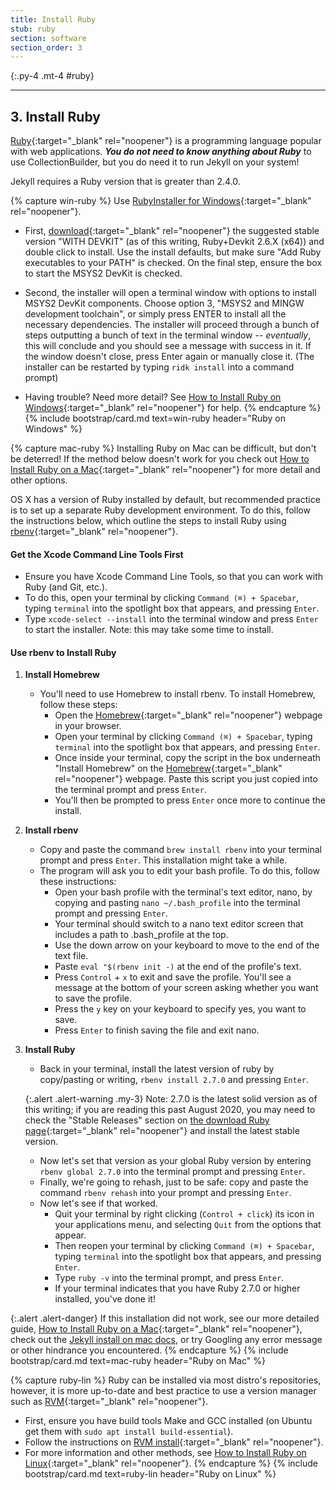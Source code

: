 ```yaml
---
title: Install Ruby
stub: ruby
section: software
section_order: 3
---
```


{:.py-4 .mt-4 #ruby}
***

## 3. Install Ruby

[Ruby](https://www.ruby-lang.org/en/){:target="_blank" rel="noopener"} is a programming language popular with web applications. 
**_You do not need to know anything about Ruby_** to use CollectionBuilder, but you do need it to run Jekyll on your system!

Jekyll requires a Ruby version that is greater than 2.4.0.

{% capture win-ruby %}
Use [RubyInstaller for Windows](https://rubyinstaller.org/){:target="_blank" rel="noopener"}. 

- First, [download](https://rubyinstaller.org/downloads/){:target="_blank" rel="noopener"} the suggested stable version "WITH DEVKIT" (as of this writing, Ruby+Devkit 2.6.X (x64)) and double click to install. Use the install defaults, but make sure "Add Ruby executables to your PATH" is checked. On the final step, ensure the box to start the MSYS2 DevKit is checked.

- Second, the installer will open a terminal window with options to install MSYS2 DevKit components. Choose option 3, "MSYS2 and MINGW development toolchain", or simply press ENTER to install all the necessary dependencies. The installer will proceed through a bunch of steps outputting a bunch of text in the terminal window -- *eventually*, this will conclude and you should see a message with success in it. If the window doesn't close, press Enter again or manually close it. (The installer can be restarted by typing `ridk install` into a command prompt)

- Having trouble? Need more detail? See [How to Install Ruby on Windows](https://lib-static.github.io/howto/howtos/installrubywindows.html){:target="_blank" rel="noopener"} for help.
{% endcapture %}
{% include bootstrap/card.md text=win-ruby header="Ruby on Windows" %}

{% capture mac-ruby %}
Installing Ruby on Mac can be difficult, but don't be deterred! If the method below doesn't work for you check out [How to Install Ruby on a Mac](https://lib-static.github.io/howto/howtos/installrubymac.html){:target="_blank" rel="noopener"} for more detail and other options.

OS X has a version of Ruby installed by default, but recommended practice is to set up a separate Ruby development environment. 
To do this, follow the instructions below, which outline the steps to install Ruby using [rbenv](https://github.com/rbenv/rbenv){:target="_blank" rel="noopener"}. 

#### Get the Xcode Command Line Tools First

- Ensure you have Xcode Command Line Tools, so that you can work with Ruby (and Git, etc.).
- To do this, open your terminal by clicking `Command (⌘) + Spacebar`, typing `terminal` into the spotlight box that appears, and pressing `Enter`.
- Type `xcode-select --install` into the terminal window and press `Enter` to start the installer. Note: this may take some time to install.

#### Use rbenv to Install Ruby

1. **Install Homebrew**
    - You'll need to use Homebrew to install rbenv. To install Homebrew, follow these steps:
        - Open the [Homebrew](https://brew.sh/){:target="_blank" rel="noopener"} webpage in your browser.
        - Open your terminal by clicking `Command (⌘) + Spacebar`, typing `terminal` into the spotlight box that appears, and pressing `Enter`.
        - Once inside your terminal, copy the script in the box underneath "Install Homebrew" on the [Homebrew](https://brew.sh/){:target="_blank" rel="noopener"} webpage. Paste this script you just copied into the terminal prompt and press `Enter`.
        - You'll then be prompted to press `Enter` once more to continue the install.

2. **Install rbenv**
    - Copy and paste the command `brew install rbenv` into your terminal prompt and press `Enter`. This installation might take a while.
    - The program will ask you to edit your bash profile. To do this, follow these instructions:
        - Open your bash profile with the terminal's text editor, nano, by copying and pasting  `nano ~/.bash_profile` into the terminal prompt and pressing `Enter`. 
        - Your terminal should switch to a nano text editor screen that includes a path to .bash_profile at the top. 
        - Use the down arrow on your keyboard to move to the end of the text file.
        - Paste `eval "$(rbenv init -)` at the end of the profile's text.
        - Press `Control` + `x` to exit and save the profile. You'll see a message at the bottom of your screen asking whether you want to save the profile.
        - Press the `y` key on your keyboard to specify yes, you want to save.
        - Press `Enter` to finish saving the file and exit nano.

3. **Install Ruby**
    - Back in your terminal, install the latest version of ruby by copy/pasting or writing, `rbenv install 2.7.0` and pressing `Enter`. 

    {:.alert .alert-warning .my-3}
    Note: 2.7.0 is the latest solid version as of this writing; if you are reading this past August 2020, you may need to check the "Stable Releases" section on [the download Ruby page](https://www.ruby-lang.org/en/downloads/){:target="_blank" rel="noopener"} and install the latest stable version.

    - Now let's set that version as your global Ruby version by entering `rbenv global 2.7.0` into the terminal prompt and pressing `Enter`. 
    - Finally, we're going to rehash, just to be safe: copy and paste the command `rbenv rehash` into your prompt and pressing `Enter`.
    - Now let's see if that worked. 
        - Quit your terminal by right clicking (`Control + click`) its icon in your applications menu, and selecting `Quit` from the options that appear.
        - Then reopen your terminal by clicking `Command (⌘) + Spacebar`, typing `terminal` into the spotlight box that appears, and pressing `Enter`.
        - Type `ruby -v` into the terminal prompt, and press `Enter`.
        - If your terminal indicates that you have Ruby 2.7.0 or higher installed, you've done it!

{:.alert .alert-danger}
If this installation did not work, see our more detailed guide, [How to Install Ruby on a Mac](https://lib-static.github.io/howto/howtos/installrubymac.html){:target="_blank" rel="noopener"}, check out the [Jekyll install on mac docs](https://jekyllrb.com/docs/installation/macos/), or try Googling any error message or other hindrance you encountered. 
{% endcapture %}
{% include bootstrap/card.md text=mac-ruby header="Ruby on Mac" %}

{% capture ruby-lin %}
Ruby can be installed via most distro's repositories, however, it is more up-to-date and best practice to use a version manager such as [RVM](http://rvm.io/){:target="_blank" rel="noopener"}.

- First, ensure you have build tools Make and GCC installed (on Ubuntu get them with `sudo apt install build-essential`).
- Follow the instructions on [RVM install](https://rvm.io/rvm/install){:target="_blank" rel="noopener"}.
- For more information and other methods, see [How to Install Ruby on Linux](https://lib-static.github.io/howto/howtos/installrubylinux.html){:target="_blank" rel="noopener"}.
{% endcapture %}
{% include bootstrap/card.md text=ruby-lin header="Ruby on Linux" %}
